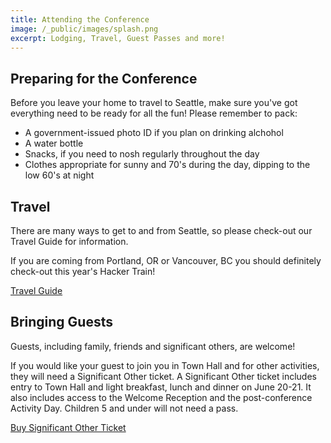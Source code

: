 ```yaml
---
title: Attending the Conference
image: /_public/images/splash.png
excerpt: Lodging, Travel, Guest Passes and more!
---
```

## Preparing for the Conference

Before you leave your home to travel to Seattle, make sure you've got everything need to be ready for all the fun! Please remember to pack:

- A government-issued photo ID if you plan on drinking alchohol
- A water bottle
- Snacks, if you need to nosh regularly throughout the day
- Clothes appropriate for sunny and 70's during the day, dipping to the low 60's at night

## Travel

There are many ways to get to and from Seattle, so please check-out our Travel Guide for information.

If you are coming from Portland, OR or Vancouver, BC you should definitely check-out this year's Hacker Train!

<div class="cta secondary"><a href="/2024/travel">Travel Guide</a></div>

<!--
## Seattle Guide

<div class="cta secondary"><a href="/2024/seattle-guide">Seattle Guide</a></div>
-->

<!--
## Significant Other Track

Resources and tips for having fun at CascadiaJS as a Guest.

<div class="cta secondary"><a href="/2024/so-track">Significant Other Track</a></div>
-->

## Bringing Guests

Guests, including family, friends and significant others, are welcome! 

If you would like your guest to join you in Town Hall and for other activities, they will need a Significant Other ticket. A Significant Other ticket includes entry to Town Hall and light breakfast, lunch and dinner on June 20-21. It also includes access to the Welcome Reception and the post-conference Activity Day. Children 5 and under will not need a pass. 

<div class="cta secondary"><a href="/2024/tickets">Buy Significant Other Ticket</a></div>

<!--
## Pets

CascadiaJS is a pet-friendly conference! Here are some important rules and guidelines to keep in mind:

- Sunriver Resort offers [pet-friendly rooms](https://www.sunriverresort.com/hotel-and-vacation-rentals-overview/rooms-overview/pet-friendly-lodging-hotels-bend-central-oregon-activities).
- Pets CANNOT be left in Sunriver Resort guest rooms unattended.
- Pets will be welcome at all of our events that take place outside.
- Pets will be welcome in a specific section of the Talk Track room, but will not be allowed in the Expo Hall or at the indoor workshops or evening events.
-->
